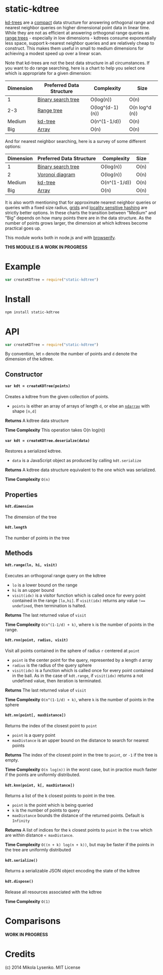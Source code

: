 static-kdtree
=============
[kd-trees](http://en.wikipedia.org/wiki/K-d_tree) are a [compact](http://en.wikipedia.org/wiki/Succinct_data_structure) data structure for answering orthogonal range and nearest neighbor queries on higher dimensional point data in linear time.  While they are not as efficient at answering orthogonal range queries as [range trees](http://en.wikipedia.org/wiki/Range_tree) - especially in low dimensions - kdtrees consume exponentially less space, support k-nearest neighbor queries and are relatively cheap to construct. This makes them useful in small to medium dimensions for achieving a modest speed up over a linear scan.

Note that kd-trees are not the best data structure in all circumstances. If you want to do range searching, here is a chart to help you select one which is appropriate for a given dimension:

| Dimension | Preferred Data Structure | Complexity | Size |
|-----------|--------------------------|------------|------|
|     1     | [Binary search tree](http://en.wikipedia.org/wiki/Binary_search_tree)       |  O(log(n)) | O(n) |
|    2-3    | [Range tree](http://en.wikipedia.org/wiki/Range_tree)               | O(log^(d-1)(n)) | O(n log^d (n)) |
|   Medium  | [kd-tree](http://en.wikipedia.org/wiki/K-d_tree)                  | O(n^(1-1/d)) | O(n) |
|   Big     | [Array](http://en.wikipedia.org/wiki/Array_data_structure)                    | O(n)       | O(n) |

And for nearest neighbor searching, here is a survey of some different options:

| Dimension | Preferred Data Structure | Complexity | Size |
|-----------|--------------------------|------------|------|
|     1     | [Binary search tree](http://en.wikipedia.org/wiki/Binary_search_tree)       |  O(log(n)) | O(n) |
|    2    | [Voronoi diagram](http://en.wikipedia.org/wiki/Voronoi_diagram) | O(log(n)) | O(n) |
|   Medium  | [kd-tree](http://en.wikipedia.org/wiki/K-d_tree)                  | O(n^(1-1/d)) | O(n) |
|   Big     | [Array](http://en.wikipedia.org/wiki/Array_data_structure)                    | O(n)       | O(n) |

It is also worth mentioning that for approximate nearest neighbor queries or queries with a fixed size radius, [grids](http://en.wikipedia.org/wiki/Regular_grid) and [locality sensitive hashing](http://en.wikipedia.org/wiki/Locality_sensitive_hashing) are strictly better options.  In these charts the transition between "Medium" and "Big" depends on how many points there are in the data structure.  As the number of points grows larger, the dimension at which kdtrees become practical goes up.

This module works both in node.js and with [browserify](http://browserify.org/).

**THIS MODULE IS A WORK IN PROGRESS**

# Example

```javascript
var createKDTree = require("static-kdtree")


```

# Install

```sh
npm install static-kdtree
```

# API

```javascript
var createKDTree = require("static-kdtree")
```

By convention, let `n` denote the number of points and `d` denote the dimension of the kdtree.

## Constructor

#### `var kdt = createKDTree(points)`
Creates a kdtree from the given collection of points.

* `points` is either an array of arrays of length `d`, or else an [`ndarray`](https://github.com/mikolalysenko/ndarray) with shape `[n,d]`

**Returns** A kdtree data structure

**Time Complexity** This operation takes O(n log(n))

#### `var kdt = createKDTree.deserialze(data)`
Restores a serialized kdtree.

* `data` is a JavaScript object as produced by calling `kdt.serialize`

**Returns** A kdtree data structure equivalent to the one which was serialized.

**Time Complexity** `O(n)`

## Properties

#### `kdt.dimension`
The dimension of the tree

#### `kdt.length`
The number of points in the tree

## Methods

#### `kdt.range(lo, hi, visit)`
Executes an orthogonal range query on the kdtree

* `lo` is a lower bound on the range
* `hi` is an upper bound
* `visit(idx)` is a visitor function which is called once for every point contained in the range `[lo,hi]`. If `visit(idx)` returns any value `!== undefined`, then termination is halted.

**Returns** The last returned value of `visit`

**Time Complexity** `O(n^(1-1/d) + k)`, where `k` is the number of points in the range.

#### `kdt.rnn(point, radius, visit)`
Visit all points contained in the sphere of radius `r` centered at `point`

* `point` is the center point for the query, represented by a length `d` array
* `radius` is the radius of the query sphere
* `visit(idx)` is a function which is called once for every point contained in the ball.  As in the case of `kdt.range`, if `visit(idx)` returns a not undefined value, then iteration is terminated.

**Returns** The last returned value of `visit`

**Time Complexity** `O(n^(1-1/d) + k)`, where `k` is the number of points in the sphere

#### `kdt.nn(point[, maxDistance])`
Returns the index of the closest point to `point`

* `point` is a query point
* `maxDistance` is an upper bound on the distance to search for nearest points

**Returns** The index of the closest point in the tree to `point`, or `-1` if the tree is empty.

**Time Complexity** `O(n log(n))` in the worst case, but in practice much faster if the points are uniformly distributed.

#### `kdt.knn(point, k[, maxDistance])`
Returns a list of the k closest points to point in the tree.

* `point` is the point which is being queried
* `k` is the number of points to query
* `maxDistance` bounds the distance of the returned points. Default is `Infinity`

**Returns** A list of indices for the `k` closest points to `point` in the `tree` which are within distance `< maxDistance`.

**Time Complexity** `O((n + k) log(n + k))`, but may be faster if the points in the tree are uniformly distributed

#### `kdt.serialize()`
Returns a serializable JSON object encoding the state of the kdtree

#### `kdt.dispose()`
Release all resources associated with the kdtree

**Time Complexity** `O(1)`

# Comparisons

**WORK IN PROGRESS**

# Credits
(c) 2014 Mikola Lysenko. MIT License